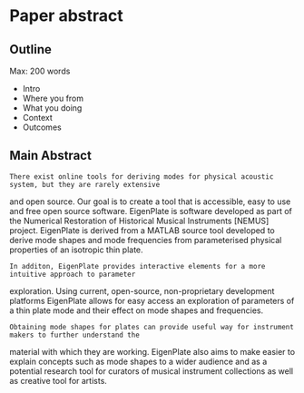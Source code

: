 # Paper abstract

## Outline

Max: 200 words

- Intro
- Where you from
- What you doing
- Context
- Outcomes

## Main Abstract

    There exist online tools for deriving modes for physical acoustic system, but they are rarely extensive 
and open source. Our goal is to create a tool that is accessible, easy to use and free open source software.
EigenPlate is software developed as part of the Numerical Restoration of Historical Musical Instruments
[NEMUS] project. EigenPlate is derived from a MATLAB source tool developed to derive mode shapes and mode
frequencies from parameterised physical properties of an isotropic thin plate.

    In additon, EigenPlate provides interactive elements for a more intuitive approach to parameter 
exploration. Using current, open-source, non-proprietary development platforms EigenPlate allows for easy 
access an exploration of parameters of a thin plate mode and their effect on mode shapes and frequencies.

    Obtaining mode shapes for plates can provide useful way for instrument makers to further understand the 
material with which they are working. EigenPlate also aims to make easier to explain concepts such as mode shapes to a wider audience and as a potential research tool for curators of musical instrument collections as well as creative tool for artists.